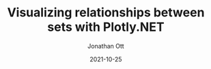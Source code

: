 ---
title: "Visualizing relationships between sets with Plotly.NET"
author: Jonathan Ott
author_link: https://github.com/joott
category: advanced
date: 2021-10-25
summary: Advanced usage of Plotly.NET for creating Venn and UpsetPlot diagramms to visualize relationshipts between sets of any size.
---